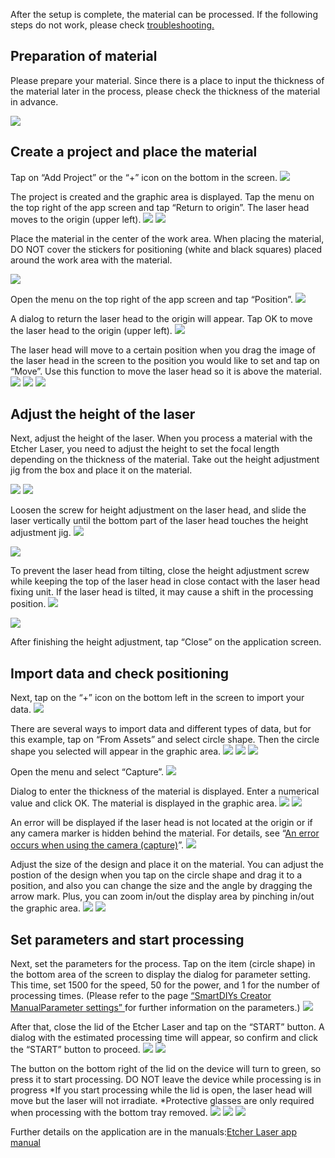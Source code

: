 After the setup is complete, the material can be processed. If the following steps do not work, please check <a target="_blank" href="https://support.smartdiys.cc/hc/en-us/sections/360006255294-Problems-about-Etcher-Laser">troubleshooting.</a>

## Preparation of material
Please prepare your material. Since there is a place to input the thickness of the material later in the process, please check the thickness of the material in advance.

<img src="./images/first_processing_pc_1.jpg">

## Create a project and place the material
Tap on “Add Project” or the “+” icon on the bottom in the screen.
<img src="./images/first_processing_mobile_1.jpg">

The project is created and the graphic area is displayed. Tap the menu on the top right of the app screen and tap “Return to origin”. The laser head moves to the origin (upper left).
<img src="./images/first_processing_mobile_2.jpg">
<img src="./images/first_processing_mobile_3.jpg">


Place the material in the center of the work area. When placing the material, DO NOT cover the stickers for positioning (white and black squares) placed around the work area with the material.

<img src="./images/first_processing_pc_4.jpg">

Open the menu on the top right of the app screen and tap “Position”.
<img src="./images/first_processing_mobile_4.jpg">

A dialog to return the laser head to the origin will appear. Tap OK to move the laser head to the origin (upper left).
<img src="./images/first_processing_mobile_5.jpg">

The laser head will move to a certain position when you drag the image of the laser head in the screen to the position you would like to set and tap on “Move”. Use this function to move the laser head so it is above the material.
<img src="./images/first_processing_mobile_6.jpg">
<img src="./images/first_processing_mobile_7.jpg">
<img src="./images/first_processing_pc_7.jpg">

## Adjust the height of the laser
Next, adjust the height of the laser. When you process a material with the Etcher Laser, you need to adjust the height to set the focal length depending on the thickness of the material.
Take out the height adjustment jig from the box and place it on the material.

<img src="./images/hardware_setup_11.jpg">

<img src="./images/first_processing_pc_8.jpg">

Loosen the screw for height adjustment on the laser head, and slide the laser vertically until the bottom part of the laser head touches the height adjustment jig.
<img src="./images/first_processing_pc_9.jpg">

<img src="./images/first_processing_pc_10.png">

To prevent the laser head from tilting, close the height adjustment screw while keeping the top of the laser head in close contact with the laser head fixing unit. If the laser head is tilted, it may cause a shift in the processing position.
<img src="./images/first_processing_pc_21.jpg">

<img src="./images/first_processing_pc_22.gif">

After finishing the height adjustment, tap “Close” on the application screen.

## Import data and check positioning
Next, tap on the “+” icon on the bottom left in the screen to import your data.
<img src="./images/first_processing_mobile_8.jpg">

There are several ways to import data and different types of data, but for this example, tap on “From Assets” and select circle shape. Then the circle shape you selected will appear in the graphic area.
<img src="./images/first_processing_mobile_9.jpg">
<img src="./images/first_processing_mobile_10.jpg">
<img src="./images/first_processing_mobile_11.jpg">

Open the menu and select “Capture”.
<img src="./images/first_processing_mobile_12.jpg">

Dialog to enter the thickness of the material is displayed. Enter a numerical value and click OK. The material is displayed in the graphic area.
<img src="./images/first_processing_mobile_13.jpg">
<img src="./images/first_processing_mobile_14.jpg">

An error will be displayed if the laser head is not located at the origin or if any camera marker is hidden behind the material. For details, see “<a target="_blank" href="https://support.smartdiys.cc/hc/en-us/articles/360039256373">An error occurs when using the camera (capture)</a>”.
<img src="./images/first_processing_mobile_15.jpg">

Adjust the size of the design and place it on the material. You can adjust the postion of the design when you tap on the circle shape and drag it to a position, and also you can change the size and the angle by dragging the arrow mark. Plus, you can zoom in/out the display area by pinching in/out the graphic area.
<img src="./images/first_processing_mobile_16.jpg">
<img src="./images/first_processing_mobile_17.jpg">

## Set parameters and start processing
Next, set the parameters for the process. Tap on the item (circle shape) in the bottom area of the screen to display the dialog for parameter setting. This time, set 1500 for the speed, 50 for the power, and 1 for the number of processing times. (Please refer to the page <a target="_blank" href="https://manual.smartdiys.cc/el-mobile-parameter-settings/">“SmartDIYs Creator ManualParameter settings” </a>for further information on the parameters.)
<img src="./images/first_processing_mobile_18.jpg">

After that, close the lid of the Etcher Laser and tap on the “START” button. A dialog with the estimated processing time will appear, so confirm and click the “START” button to proceed.
<img src="./images/first_processing_mobile_19.jpg">
<img src="./images/first_processing_mobile_20.jpg">

The button on the bottom right of the lid on the device will turn to green, so press it to start processing. DO NOT leave the device while processing is in progress
*If you start processing while the lid is open, the laser head will move but the laser will not irradiate.
*Protective glasses are only required when processing with the bottom tray removed.
<img src="./images/first_processing_mobile_21.jpg">
<img src="./images/first_processing_mobile_22.jpg">
<img src="./images/first_processing_pc_20.jpg">

Further details on the application are in the manuals:<a target="_blank" href="https://manual.smartdiys.cc/el-mobile-product-outline/">Etcher Laser app manual</a>

